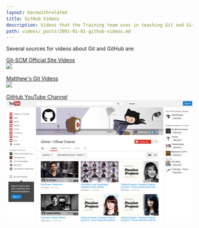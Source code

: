 ```yaml
---
layout: barewithrelated
title: GitHub Videos
description: Videos that the Training team uses in teaching Git and GitHub.
path: videos/_posts/2001-01-01-github-videos.md
---
```


Several sources for videos about Git and GitHub are:

[Git-SCM Official Site Videos  
![](/images/videos-git-scm-videos.jpg)](http://git-scm.com/videos)

[Matthew's Git Videos   
![](/images/videos-pinboard-git-videos.jpg)](https://pinboard.in/u:matthew.mccullough/t:git+video)

[GitHub YouTube Channel  
![](/images/videos-github-youtube-channel.jpg)](http://youtube.com/github)
